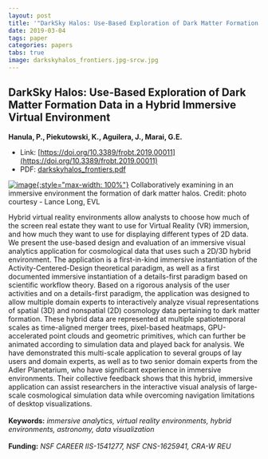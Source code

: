 ```yaml
---
layout: post
title: '"DarkSky Halos: Use-Based Exploration of Dark Matter Formation Data in a Hybrid Immersive Virtual Environment"'
date: 2019-03-04
tags: paper
categories: papers
tabs: true
image: darkskyhalos_frontiers.jpg-srcw.jpg
---
```


## DarkSky Halos: Use-Based Exploration of Dark Matter Formation Data in a Hybrid Immersive Virtual Environment
**Hanula, P., Piekutowski, K., Aguilera, J., Marai, G.E.**
- Link: [https://doi.org/10.3389/frobt.2019.00011](https://doi.org/10.3389/frobt.2019.00011)
- PDF: [darkskyhalos_frontiers.pdf](/documents/darkskyhalos_frontiers.pdf)


[![image](https://www.evl.uic.edu/output/originals/darkskyhalos_frontiers.jpg-srcw.jpg){:style="max-width: 100%"}](https://www.evl.uic.edu/output/originals/darkskyhalos_frontiers.jpg-srcw.jpg)
Collaboratively examining in an immersive environment the formation of dark matter halos.
Credit: photo courtesy - Lance Long, EVL

Hybrid virtual reality environments allow analysts to choose how much of the screen real estate they want to use for Virtual Reality (VR) immersion, and how much they want to use for displaying different types of 2D data. We present the use-based design and evaluation of an immersive visual analytics application for cosmological data that uses such a 2D/3D hybrid environment. The application is a first-in-kind immersive instantiation of the Activity-Centered-Design theoretical paradigm, as well as a first documented immersive instantiation of a details-first paradigm based on scientific workflow theory. Based on a rigorous analysis of the user activities and on a details-first paradigm, the application was designed to allow multiple domain experts to interactively analyze visual representations of spatial (3D) and nonspatial (2D) cosmology data pertaining to dark matter formation. These hybrid data are represented at multiple spatiotemporal scales as time-aligned merger trees, pixel-based heatmaps, GPU-accelerated point clouds and geometric primitives, which can further be animated according to simulation data and played back for analysis. We have demonstrated this multi-scale application to several groups of lay users and domain experts, as well as to two senior domain experts from the Adler Planetarium, who have significant experience in immersive environments. Their collective feedback shows that this hybrid, immersive application can assist researchers in the interactive visual analysis of large-scale cosmological simulation data while overcoming navigation limitations of desktop visualizations.<br><br>
<strong>Keywords:</strong> <i>immersive analytics, virtual reality environments, hybrid environments, astronomy, data visualization</i><br><br>
<strong>Funding:</strong> <i>NSF CAREER IIS-1541277,  NSF CNS-1625941, CRA-W REU</i>